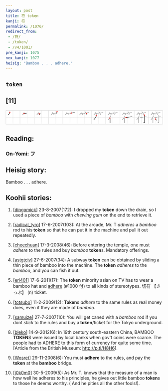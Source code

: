 ```yaml
---
layout: post
title: 符 token
kanji: 符
permalink: /1076/
redirect_from:
 - /符/
 - /token/
 - /v4/1001/
pre_kanji: 1075
nex_kanji: 1077
heisig: "Bamboo . . . adhere."
---
```


## `token`

## [11]

<div class="stroke"><img src="../images/E7ACA6.png" /></div>

## Reading:

### On-Yomi: フ

## Heisig story:

Bamboo . . . adhere.

## Koohii stories:

1) [<a href="http://kanji.koohii.com/profile/dingomick">dingomick</a>] 23-8-2007(172): I dropped my <strong>token</strong> down the drain, so I used a piece of <em>bamboo</em> with <em>chewing gum</em> on the end to retrieve it.

2) [<a href="http://kanji.koohii.com/profile/radical_tyro">radical_tyro</a>] 17-6-2007(103): At the arcade, Mr. T <em>adheres</em> a <em>bamboo</em> rod to his<strong> token</strong> so that he can put it in the machine and pull it out repeatedly.

3) [<a href="http://kanji.koohii.com/profile/cheechuan">cheechuan</a>] 17-3-2008(46): Before entering the temple, one must <em>adhere</em> to the rules and buy <em>bamboo</em><strong> token</strong>s. Mandatory offerings.

4) [<a href="http://kanji.koohii.com/profile/astgtciv">astgtciv</a>] 27-6-2007(34): A subway<strong> token</strong> can be obtained by sliding a thin piece of bamboo into the machine. The<strong> token</strong> <em>adheres</em> to the <em>bamboo</em>, and you can fish it out.

5) [<a href="http://kanji.koohii.com/profile/eri401">eri401</a>] 17-6-2011(17): The<strong> token</strong> minority asian on TV has to wear a bamboo hat and <a href="../v4/1000">adhere</a> (#1000 付) to all kinds of stereotypes. 切符 【きっぷ】 (n) ticket.

6) [<a href="http://kanji.koohii.com/profile/totsubo">totsubo</a>] 11-2-2009(12): <strong>Token</strong>s <em>adhere</em> to the same rules as real money does, even if they are made of <em>bamboo</em>.

7) [<a href="http://kanji.koohii.com/profile/samuize">samuize</a>] 27-7-2007(10): You will get caned with a <em>bamboo</em> rod if you dont <em>stick</em> to the rules and buy a<strong> token</strong>/ticket for the Tokyo underground.

8) [<a href="http://kanji.koohii.com/profile/bleko">bleko</a>] 14-9-2012(6): In 19th century south-eastern China, BAMBOO<strong> TOKEN</strong>S were issued by local banks when gov&#039;t coins were scarce. The people had to ADHERE to this form of currency for quite some time. [Article from the British Museum: <a href="http://p.tl/H8H6">http://p.tl/H8H6</a>].

9) [<a href="http://kanji.koohii.com/profile/Wosret">Wosret</a>] 29-11-2008(6): You must <strong>adhere</strong> to the rules, and pay the<strong> token</strong> at the <strong>bamboo</strong> bridge.

10) [<a href="http://kanji.koohii.com/profile/j0k0m0">j0k0m0</a>] 30-5-2009(5): As Mr. T. knows that the measure of a man is how well he adheres to his principles, he gives out little bamboo<strong> token</strong>s to those he deems worthy. ( And he pities all the other fools!).
